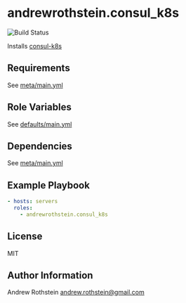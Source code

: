 andrewrothstein.consul_k8s
=========
![Build Status](https://github.com/andrewrothstein/ansible-consul_k8s/actions/workflows/build.yml/badge.svg)

Installs [consul-k8s](https://www.consul.io/docs/platform/k8s/run.html)

Requirements
------------

See [meta/main.yml](meta/main.yml)

Role Variables
--------------

See [defaults/main.yml](defaults/main.yml)

Dependencies
------------

See [meta/main.yml](meta/main.yml)

Example Playbook
----------------

```yml
- hosts: servers
  roles:
    - andrewrothstein.consul_k8s
```

License
-------

MIT

Author Information
------------------

Andrew Rothstein <andrew.rothstein@gmail.com>
